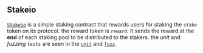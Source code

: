 ## Stakeio 
[```Stakeio```](https://github.com/ojiubasi-motif/wk-2-assignment-Stakeio/blob/master/src/Stakeio.sol) is a simple staking contract that rewards users for staking the ```stake``` token on its protocol. the reward token is ```reward```. It sends the reward at the **end** of each staking pool to be distributed to the stakers. the *unit* and *fuzzing* ```tests``` are seen in the [```unit```](https://github.com/ojiubasi-motif/wk-2-assignment-Stakeio/blob/master/test/Stakeio.t.sol)  and [```fuzz```](https://github.com/ojiubasi-motif/wk-2-assignment-Stakeio/blob/master/test/StakeioFuzz.t.sol).